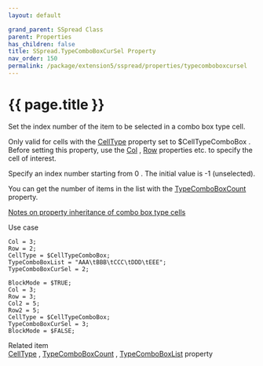 ```yaml
---
layout: default

grand_parent: SSpread Class
parent: Properties
has_children: false
title: SSpread.TypeComboBoxCurSel Property
nav_order: 150
permalink: /package/extension5/sspread/properties/typecomboboxcursel
---
```

# {{ page.title }}

Set the index number of the item to be selected in a combo box type cell.

Only valid for cells with the <a href="/package/extension5/sspread/properties/celltype">CellType</a> property set to $CellTypeComboBox .
Before setting this property, use the <a href="/package/extension5/sspread/properties/col">Col</a> , <a href="/package/extension5/sspread/properties/row">Row</a> properties etc. to specify the cell of interest.

Specify an index number starting from 0 . The initial value is -1 (unselected).

You can get the number of items in the list with the <a href="/package/extension5/sspread/properties/typecomboboxcount">TypeComboBoxCount</a> property.

<a href="/package/extension5/sspread/properties/celltype#notes-on-property-inheritance-of-combo-box-type-cells">Notes on property inheritance of combo box type cells</a>

Use case
```
Col = 3;
Row = 2;
CellType = $CellTypeComboBox;
TypeComboBoxList = "AAA\tBBB\tCCC\tDDD\tEEE";
TypeComboBoxCurSel = 2;
 
BlockMode = $TRUE;
Col = 3;
Row = 3;
Col2 = 5;
Row2 = 5;
CellType = $CellTypeComboBox;
TypeComboBoxCurSel = 3;
BlockMode = $FALSE;
```

Related item<br>
 <a href="/package/extension5/sspread/properties/celltype">CellType</a> ,  <a href="/package/extension5/sspread/properties/typecomboboxcount">TypeComboBoxCount</a> ,  <a href="/package/extension5/sspread/properties/typecomboboxlist">TypeComboBoxList</a> property
 